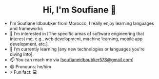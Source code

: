 <h1 align="center">Hi, I'm Soufiane 👋</h1>

- I'm Soufiane Idboubker from Morocco, I really enjoy learning languages and frameworks
- 👀 I’m interested in [The specific areas of software engineering that interest me, e.g., web development, machine learning, mobile app development, etc.].
- 🌱 I’m currently learning [any new technologies or languages you're diving into].
- 📫 You can reach me via [soufianeidboubker578@gmail.com]
- 😄 Pronouns: he/him
- ⚡ Fun fact: 💻
